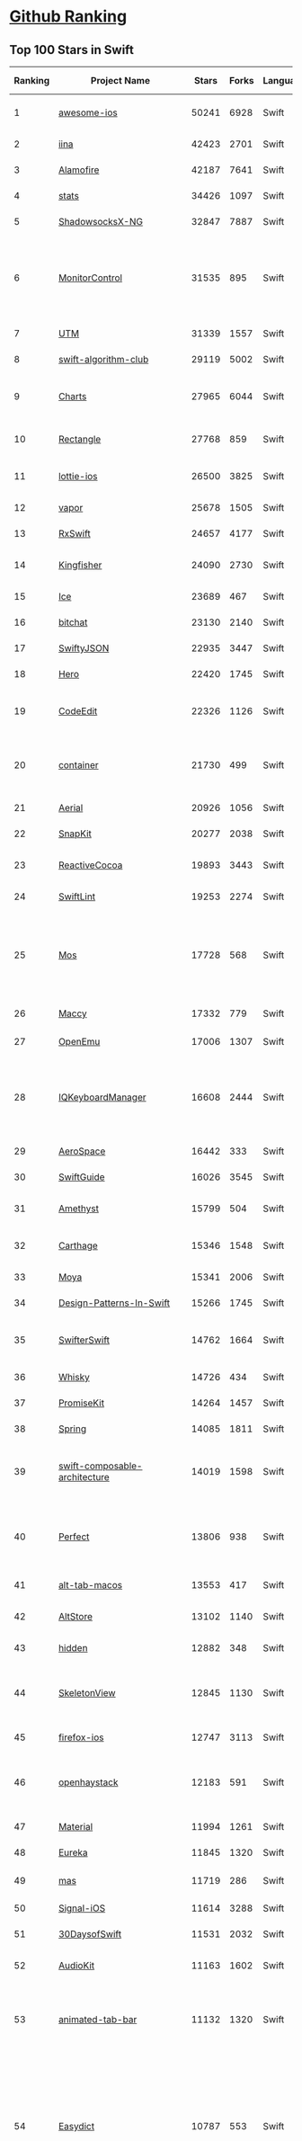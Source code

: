 [Github Ranking](../README.md)
==========

## Top 100 Stars in Swift

| Ranking | Project Name | Stars | Forks | Language | Open Issues | Description | Last Commit |
| ------- | ------------ | ----- | ----- | -------- | ----------- | ----------- | ----------- |
| 1 | [awesome-ios](https://github.com/vsouza/awesome-ios) | 50241 | 6928 | Swift | 0 | A curated list of awesome iOS ecosystem, including Objective-C and Swift Projects  | 2025-09-29T17:35:43Z |
| 2 | [iina](https://github.com/iina/iina) | 42423 | 2701 | Swift | 1801 | The modern video player for macOS. | 2025-10-27T20:58:31Z |
| 3 | [Alamofire](https://github.com/Alamofire/Alamofire) | 42187 | 7641 | Swift | 33 | Elegant HTTP Networking in Swift | 2025-10-14T00:07:35Z |
| 4 | [stats](https://github.com/exelban/stats) | 34426 | 1097 | Swift | 29 | macOS system monitor in your menu bar | 2025-10-26T12:48:56Z |
| 5 | [ShadowsocksX-NG](https://github.com/shadowsocks/ShadowsocksX-NG) | 32847 | 7887 | Swift | 309 | Next Generation of ShadowsocksX | 2024-10-29T12:19:30Z |
| 6 | [MonitorControl](https://github.com/MonitorControl/MonitorControl) | 31535 | 895 | Swift | 15 | 🖥 Control your display's brightness & volume on your Mac as if it was a native Apple Display. Use Apple Keyboard keys or custom shortcuts. Shows the native macOS OSDs. | 2025-07-25T21:43:11Z |
| 7 | [UTM](https://github.com/utmapp/UTM) | 31339 | 1557 | Swift | 928 | Virtual machines for iOS and macOS | 2025-10-01T23:05:05Z |
| 8 | [swift-algorithm-club](https://github.com/kodecocodes/swift-algorithm-club) | 29119 | 5002 | Swift | 32 | Algorithms and data structures in Swift, with explanations! | 2024-12-06T07:03:07Z |
| 9 | [Charts](https://github.com/ChartsOrg/Charts) | 27965 | 6044 | Swift | 890 | Beautiful charts for iOS/tvOS/OSX! The Apple side of the crossplatform MPAndroidChart. | 2025-05-13T04:45:38Z |
| 10 | [Rectangle](https://github.com/rxhanson/Rectangle) | 27768 | 859 | Swift | 90 | Move and resize windows on macOS with keyboard shortcuts and snap areas | 2025-10-25T16:11:32Z |
| 11 | [lottie-ios](https://github.com/airbnb/lottie-ios) | 26500 | 3825 | Swift | 42 | An iOS library to natively render After Effects vector animations | 2025-10-08T21:11:47Z |
| 12 | [vapor](https://github.com/vapor/vapor) | 25678 | 1505 | Swift | 94 | 💧 A server-side Swift HTTP web framework. | 2025-10-26T15:39:22Z |
| 13 | [RxSwift](https://github.com/ReactiveX/RxSwift) | 24657 | 4177 | Swift | 20 | Reactive Programming in Swift | 2025-10-25T07:00:10Z |
| 14 | [Kingfisher](https://github.com/onevcat/Kingfisher) | 24090 | 2730 | Swift | 170 | A lightweight, pure-Swift library for downloading and caching images from the web. | 2025-10-27T13:30:31Z |
| 15 | [Ice](https://github.com/jordanbaird/Ice) | 23689 | 467 | Swift | 260 | Powerful menu bar manager for macOS | 2025-09-20T20:28:17Z |
| 16 | [bitchat](https://github.com/permissionlesstech/bitchat) | 23130 | 2140 | Swift | 206 | bluetooth mesh chat, IRC vibes | 2025-10-28T18:19:16Z |
| 17 | [SwiftyJSON](https://github.com/SwiftyJSON/SwiftyJSON) | 22935 | 3447 | Swift | 116 | The better way to deal with JSON data in Swift. | 2025-05-27T07:57:34Z |
| 18 | [Hero](https://github.com/HeroTransitions/Hero) | 22420 | 1745 | Swift | 40 | Elegant transition library for iOS & tvOS | 2025-01-23T20:27:30Z |
| 19 | [CodeEdit](https://github.com/CodeEditApp/CodeEdit) | 22326 | 1126 | Swift | 181 | 📝 CodeEdit App for macOS – Elevate your code editing experience. Open source, free forever. | 2025-09-19T19:05:44Z |
| 20 | [container](https://github.com/apple/container) | 21730 | 499 | Swift | 173 | A tool for creating and running Linux containers using lightweight virtual machines on a Mac. It is written in Swift, and optimized for Apple silicon.  | 2025-10-27T22:04:17Z |
| 21 | [Aerial](https://github.com/JohnCoates/Aerial) | 20926 | 1056 | Swift | 83 | Apple TV Aerial Screensaver for Mac | 2025-08-12T15:58:24Z |
| 22 | [SnapKit](https://github.com/SnapKit/SnapKit) | 20277 | 2038 | Swift | 46 | A Swift Autolayout DSL for iOS & OS X | 2025-05-08T09:55:53Z |
| 23 | [ReactiveCocoa](https://github.com/ReactiveCocoa/ReactiveCocoa) | 19893 | 3443 | Swift | 4 | Cocoa framework and Obj-C dynamism bindings for ReactiveSwift. | 2025-09-12T03:55:10Z |
| 24 | [SwiftLint](https://github.com/realm/SwiftLint) | 19253 | 2274 | Swift | 389 | A tool to enforce Swift style and conventions. | 2025-10-28T19:53:21Z |
| 25 | [Mos](https://github.com/Caldis/Mos) | 17728 | 568 | Swift | 297 | 一个用于在 macOS 上平滑你的鼠标滚动效果或单独设置滚动方向的小工具, 让你的滚轮爽如触控板  \|  A lightweight tool used to smooth scrolling and set scroll direction independently for your mouse on macOS | 2025-10-27T17:20:03Z |
| 26 | [Maccy](https://github.com/p0deje/Maccy) | 17332 | 779 | Swift | 105 | Lightweight clipboard manager for macOS | 2025-09-15T21:23:36Z |
| 27 | [OpenEmu](https://github.com/OpenEmu/OpenEmu) | 17006 | 1307 | Swift | 389 | 🕹 Retro video game emulation for macOS | 2025-10-22T21:39:10Z |
| 28 | [IQKeyboardManager](https://github.com/hackiftekhar/IQKeyboardManager) | 16608 | 2444 | Swift | 8 | Codeless drop-in universal library allows to prevent issues of keyboard sliding up and cover UITextField/UITextView. Neither need to write any code nor any setup required and much more. | 2025-10-24T15:25:23Z |
| 29 | [AeroSpace](https://github.com/nikitabobko/AeroSpace) | 16442 | 333 | Swift | 171 | AeroSpace is an i3-like tiling window manager for macOS | 2025-10-22T02:50:11Z |
| 30 | [SwiftGuide](https://github.com/ipader/SwiftGuide) | 16026 | 3545 | Swift | 0 | Swift Featured Projects in brain Mapping | 2025-02-07T07:49:49Z |
| 31 | [Amethyst](https://github.com/ianyh/Amethyst) | 15799 | 504 | Swift | 316 | Automatic tiling window manager for macOS à la xmonad. | 2025-08-21T00:24:52Z |
| 32 | [Carthage](https://github.com/Carthage/Carthage) | 15346 | 1548 | Swift | 194 | A simple, decentralized dependency manager for Cocoa | 2025-09-10T15:36:04Z |
| 33 | [Moya](https://github.com/Moya/Moya) | 15341 | 2006 | Swift | 159 | Network abstraction layer written in Swift. | 2024-08-05T11:56:59Z |
| 34 | [Design-Patterns-In-Swift](https://github.com/ochococo/Design-Patterns-In-Swift) | 15266 | 1745 | Swift | 5 | 📖 Design Patterns implemented in Swift 5.0 | 2024-08-03T07:30:28Z |
| 35 | [SwifterSwift](https://github.com/SwifterSwift/SwifterSwift) | 14762 | 1664 | Swift | 25 | A handy collection of more than 500 native Swift extensions to boost your productivity. | 2025-10-22T11:43:07Z |
| 36 | [Whisky](https://github.com/Whisky-App/Whisky) | 14726 | 434 | Swift | 435 | A modern Wine wrapper for macOS built with SwiftUI | 2025-05-11T17:50:04Z |
| 37 | [PromiseKit](https://github.com/mxcl/PromiseKit) | 14264 | 1457 | Swift | 13 | Promises for Swift & ObjC. | 2025-10-02T05:05:34Z |
| 38 | [Spring](https://github.com/MengTo/Spring) | 14085 | 1811 | Swift | 132 | A library to simplify iOS animations in Swift. | 2023-07-03T14:28:34Z |
| 39 | [swift-composable-architecture](https://github.com/pointfreeco/swift-composable-architecture) | 14019 | 1598 | Swift | 17 | A library for building applications in a consistent and understandable way, with composition, testing, and ergonomics in mind. | 2025-10-27T17:44:53Z |
| 40 | [Perfect](https://github.com/PerfectlySoft/Perfect) | 13806 | 938 | Swift | 54 | Server-side Swift. The Perfect core toolset and framework for Swift Developers. (For mobile back-end development, website and API development, and more…) | 2024-02-03T15:38:39Z |
| 41 | [alt-tab-macos](https://github.com/lwouis/alt-tab-macos) | 13553 | 417 | Swift | 82 | Windows alt-tab on macOS  | 2025-10-26T16:45:20Z |
| 42 | [AltStore](https://github.com/altstoreio/AltStore) | 13102 | 1140 | Swift | 583 | AltStore is an alternative app store for non-jailbroken iOS devices. | 2025-07-18T20:29:33Z |
| 43 | [hidden](https://github.com/dwarvesf/hidden) | 12882 | 348 | Swift | 128 | An ultra-light MacOS utility that helps hide menu bar icons | 2023-08-15T15:05:34Z |
| 44 | [SkeletonView](https://github.com/Juanpe/SkeletonView) | 12845 | 1130 | Swift | 75 | ☠️ An elegant way to show users that something is happening and also prepare them to which contents they are awaiting | 2024-08-06T18:38:09Z |
| 45 | [firefox-ios](https://github.com/mozilla-mobile/firefox-ios) | 12747 | 3113 | Swift | 1745 | Firefox for iOS | 2025-10-28T19:36:53Z |
| 46 | [openhaystack](https://github.com/seemoo-lab/openhaystack) | 12183 | 591 | Swift | 128 | Build your own 'AirTags' 🏷 today! Framework for tracking personal Bluetooth devices via Apple's massive Find My network. | 2024-07-09T07:19:10Z |
| 47 | [Material](https://github.com/CosmicMind/Material) | 11994 | 1261 | Swift | 32 | A UI/UX framework for creating beautiful applications. | 2022-05-16T17:39:01Z |
| 48 | [Eureka](https://github.com/xmartlabs/Eureka) | 11845 | 1320 | Swift | 163 | Elegant iOS form builder in Swift | 2024-09-12T17:04:03Z |
| 49 | [mas](https://github.com/mas-cli/mas) | 11719 | 286 | Swift | 89 | :package: Mac App Store command line interface | 2025-10-15T22:48:47Z |
| 50 | [Signal-iOS](https://github.com/signalapp/Signal-iOS) | 11614 | 3288 | Swift | 92 | A private messenger for iOS. | 2025-10-28T16:36:52Z |
| 51 | [30DaysofSwift](https://github.com/allenwong/30DaysofSwift) | 11531 | 2032 | Swift | 7 | A self-taught project to learn Swift. | 2022-05-21T17:40:30Z |
| 52 | [AudioKit](https://github.com/AudioKit/AudioKit) | 11163 | 1602 | Swift | 32 | Audio synthesis, processing, & analysis platform for iOS, macOS and tvOS | 2025-09-11T01:20:44Z |
| 53 | [animated-tab-bar](https://github.com/Ramotion/animated-tab-bar) | 11132 | 1320 | Swift | 9 | :octocat: RAMAnimatedTabBarController is a Swift UI module library for adding animation to iOS tabbar items and icons. iOS library made by @Ramotion | 2022-01-26T02:40:50Z |
| 54 | [Easydict](https://github.com/tisfeng/Easydict) | 10787 | 553 | Swift | 113 | 一个简洁优雅的词典翻译 macOS App。开箱即用，支持离线 OCR 识别，支持有道词典，🍎 苹果系统词典，🍎 苹果系统翻译，OpenAI，Gemini，DeepL，Google，Bing，腾讯，百度，阿里，小牛，彩云和火山翻译。A concise and elegant Dictionary and Translator macOS App for looking up words and translating text.  | 2025-10-25T12:03:11Z |
| 55 | [NVActivityIndicatorView](https://github.com/ninjaprox/NVActivityIndicatorView) | 10718 | 1166 | Swift | 1 | A collection of awesome loading animations | 2024-04-17T15:35:05Z |
| 56 | [CryptoSwift](https://github.com/krzyzanowskim/CryptoSwift) | 10512 | 1793 | Swift | 0 | CryptoSwift is a growing collection of standard and secure cryptographic algorithms implemented in Swift | 2025-07-10T07:26:39Z |
| 57 | [folding-cell](https://github.com/Ramotion/folding-cell) | 10234 | 1147 | Swift | 7 | :octocat: 📃 FoldingCell is an expanding content cell with animation made by @Ramotion | 2024-04-28T23:42:52Z |
| 58 | [pock](https://github.com/pock/pock) | 10133 | 370 | Swift | 68 | Widgets manager for MacBook Touch Bar | 2022-11-12T18:15:22Z |
| 59 | [PlayCover](https://github.com/PlayCover/PlayCover) | 10127 | 842 | Swift | 462 | Community fork of PlayCover | 2025-10-22T18:53:41Z |
| 60 | [SQLite.swift](https://github.com/stephencelis/SQLite.swift) | 10039 | 1622 | Swift | 136 | A type-safe, Swift-language layer over SQLite3. | 2025-09-17T19:24:10Z |
| 61 | [swift-package-manager](https://github.com/swiftlang/swift-package-manager) | 10028 | 1423 | Swift | 976 | The Package Manager for the Swift Programming Language | 2025-10-28T18:56:57Z |
| 62 | [Quick](https://github.com/Quick/Quick) | 9838 | 906 | Swift | 35 | The Swift (and Objective-C) testing framework. | 2025-10-04T04:52:48Z |
| 63 | [FlappySwift](https://github.com/newlinedotco/FlappySwift) | 9705 | 2677 | Swift | 5 | swift implementation of flappy bird. More at fullstackedu.com | 2023-04-29T03:44:50Z |
| 64 | [eul](https://github.com/gao-sun/eul) | 9641 | 359 | Swift | 66 | 🖥️ macOS status monitoring app written in SwiftUI. | 2024-05-25T22:59:12Z |
| 65 | [R.swift](https://github.com/mac-cain13/R.swift) | 9591 | 784 | Swift | 73 | Strong typed, autocompleted resources like images, fonts and segues in Swift projects | 2025-04-01T13:18:36Z |
| 66 | [iOSInterviewQuestions](https://github.com/ChenYilong/iOSInterviewQuestions) | 9486 | 2786 | Swift | 66 | iOS interview questions;iOS面试题集锦（附答案）  | 2025-02-19T02:34:56Z |
| 67 | [SwiftGen](https://github.com/SwiftGen/SwiftGen) | 9482 | 756 | Swift | 122 | The Swift code generator for your assets, storyboards, Localizable.strings, … — Get rid of all String-based APIs! | 2024-07-19T15:53:13Z |
| 68 | [Loop](https://github.com/MrKai77/Loop) | 9407 | 199 | Swift | 71 | Window management made elegant. | 2025-10-28T03:30:02Z |
| 69 | [Pearcleaner](https://github.com/alienator88/Pearcleaner) | 9279 | 215 | Swift | 8 | A free, source-available and fair-code licensed mac app cleaner | 2025-10-28T19:39:48Z |
| 70 | [DevToysMac](https://github.com/DevToys-app/DevToysMac) | 9239 | 374 | Swift | 71 | DevToys For mac | 2024-05-03T04:09:41Z |
| 71 | [NetNewsWire](https://github.com/Ranchero-Software/NetNewsWire) | 9232 | 591 | Swift | 803 | RSS reader for macOS and iOS. | 2025-10-22T19:19:51Z |
| 72 | [ObjectMapper](https://github.com/tristanhimmelman/ObjectMapper) | 9180 | 1033 | Swift | 57 | Simple JSON Object mapping written in Swift | 2024-05-02T13:32:48Z |
| 73 | [react-native-vision-camera](https://github.com/mrousavy/react-native-vision-camera) | 8931 | 1291 | Swift | 244 | 📸 A powerful, high-performance React Native Camera library. | 2025-10-20T13:03:18Z |
| 74 | [AlDente-Battery_Care_and_Monitoring](https://github.com/AppHouseKitchen/AlDente-Battery_Care_and_Monitoring) | 8763 | 327 | Swift | 125 | Menubar Tool to set Charge Limits and Prolong Battery Lifespan | 2025-09-01T15:17:47Z |
| 75 | [WWDC](https://github.com/insidegui/WWDC) | 8733 | 777 | Swift | 20 | The unofficial WWDC app for macOS | 2025-09-10T13:50:47Z |
| 76 | [IBAnimatable](https://github.com/IBAnimatable/IBAnimatable) | 8662 | 780 | Swift | 45 | Design and prototype customized UI, interaction, navigation, transition and animation for App Store ready Apps in Interface Builder with IBAnimatable. | 2023-02-21T11:14:59Z |
| 77 | [Starscream](https://github.com/daltoniam/Starscream) | 8593 | 1258 | Swift | 145 | Websockets in swift for iOS and OSX | 2024-05-16T21:37:05Z |
| 78 | [gitignore.io](https://github.com/toptal/gitignore.io) | 8587 | 681 | Swift | 48 | Create useful .gitignore files for your project | 2024-12-23T15:12:40Z |
| 79 | [ios-oss](https://github.com/kickstarter/ios-oss) | 8586 | 1221 | Swift | 4 | Kickstarter for iOS. Bring new ideas to life, anywhere. | 2025-10-01T18:23:20Z |
| 80 | [Dozer](https://github.com/Mortennn/Dozer) | 8563 | 273 | Swift | 90 | Hide menu bar icons on macOS | 2023-11-30T13:45:27Z |
| 81 | [SwiftFormat](https://github.com/nicklockwood/SwiftFormat) | 8561 | 664 | Swift | 307 | A command-line tool and Xcode Extension for formatting Swift code | 2025-10-27T13:50:39Z |
| 82 | [Nuke](https://github.com/kean/Nuke) | 8450 | 556 | Swift | 41 | Image loading system | 2025-04-28T03:14:29Z |
| 83 | [swift-nio](https://github.com/apple/swift-nio) | 8291 | 712 | Swift | 187 | Event-driven network application framework for high performance protocol servers & clients, non-blocking. | 2025-10-27T10:30:21Z |
| 84 | [Swift-30-Projects](https://github.com/soapyigu/Swift-30-Projects) | 8270 | 1866 | Swift | 4 | 30 mini Swift Apps for self-study | 2023-06-07T19:22:26Z |
| 85 | [Clipy](https://github.com/Clipy/Clipy) | 8242 | 691 | Swift | 230 | Clipboard extension app for macOS. | 2024-06-29T14:02:13Z |
| 86 | [CopilotForXcode](https://github.com/intitni/CopilotForXcode) | 8218 | 431 | Swift | 34 | The first GitHub Copilot, Codeium and ChatGPT Xcode Source Editor Extension | 2025-10-24T09:24:10Z |
| 87 | [Gifski](https://github.com/sindresorhus/Gifski) | 8208 | 311 | Swift | 21 | 🌈 Convert videos to high-quality GIFs on your Mac | 2025-09-29T16:35:12Z |
| 88 | [KeychainAccess](https://github.com/kishikawakatsumi/KeychainAccess) | 8195 | 822 | Swift | 47 | Simple Swift wrapper for Keychain that works on iOS, watchOS, tvOS and macOS. | 2024-05-31T12:29:46Z |
| 89 | [LTMorphingLabel](https://github.com/lexrus/LTMorphingLabel) | 8152 | 789 | Swift | 24 | [EXPERIMENTAL] Graceful morphing effects for UILabel written in Swift. | 2025-06-09T14:18:21Z |
| 90 | [XcodesApp](https://github.com/XcodesOrg/XcodesApp) | 8067 | 357 | Swift | 163 | The easiest way to install and switch between multiple versions of Xcode - with a mouse click.  | 2025-09-20T04:53:56Z |
| 91 | [containerization](https://github.com/apple/containerization) | 8015 | 208 | Swift | 20 | Containerization is a Swift package for running Linux containers on macOS. | 2025-10-28T09:24:53Z |
| 92 | [Reachability.swift](https://github.com/ashleymills/Reachability.swift) | 8007 | 955 | Swift | 83 | Replacement for Apple's Reachability re-written in Swift with closures | 2024-10-03T11:54:56Z |
| 93 | [Awesome-ARKit](https://github.com/olucurious/Awesome-ARKit) | 7974 | 913 | Swift | 4 | A curated list of awesome ARKit projects and resources. Feel free to contribute! | 2024-05-09T12:55:22Z |
| 94 | [facebook-ios-sdk](https://github.com/facebook/facebook-ios-sdk) | 7957 | 3654 | Swift | 261 | Used to integrate the Facebook Platform with your iOS & tvOS apps. | 2025-10-09T06:32:11Z |
| 95 | [Sourcery](https://github.com/krzysztofzablocki/Sourcery) | 7934 | 635 | Swift | 82 | Meta-programming for Swift, stop writing boilerplate code. | 2025-09-18T10:20:50Z |
| 96 | [GRDB.swift](https://github.com/groue/GRDB.swift) | 7883 | 795 | Swift | 5 | A toolkit for SQLite databases, with a focus on application development | 2025-10-27T12:37:50Z |
| 97 | [SwiftUIX](https://github.com/SwiftUIX/SwiftUIX) | 7883 | 485 | Swift | 27 | An exhaustive expansion of the standard SwiftUI library. | 2025-05-29T23:53:58Z |
| 98 | [MochiDiffusion](https://github.com/MochiDiffusion/MochiDiffusion) | 7791 | 357 | Swift | 17 | Run Stable Diffusion on Mac natively | 2025-10-27T00:05:54Z |
| 99 | [secretive](https://github.com/maxgoedjen/secretive) | 7773 | 175 | Swift | 144 | Protect your SSH keys with your Mac's Secure Enclave | 2025-10-25T19:41:12Z |
| 100 | [XcodeGen](https://github.com/yonaskolb/XcodeGen) | 7744 | 858 | Swift | 349 | A Swift command line tool for generating your Xcode project | 2025-07-25T03:27:54Z |

